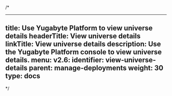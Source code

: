 /*

---
title: Use Yugabyte Platform to view universe details
headerTitle: View universe details
linkTitle: View universe details
description: Use the Yugabyte Platform console to view universe details.
menu:
  v2.6:
    identifier: view-universe-details
    parent: manage-deployments
    weight: 30
type: docs
---

*/
